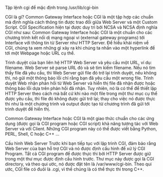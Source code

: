 Tập lệnh cgi để mặc định trong /usr/lib/cgi-bin

CGI là gì?
  Common Gateway Interface hoặc CGI là một tập hợp các chuẩn mà định nghĩa cách thông tin được trao đổi giữa Web Server và một Custom Script.
CGI Specification hiện tại được duy trì bởi NCSA và NCSA định nghĩa CGI như sau: Common Gateway Interface hoặc CGI là một chuẩn cho các chương trình kết nối dị mạng ngoại vi (external gateway programs) tới Interface với thông tin từ Server như HTTP Server.
Để hiểu khái niệm về CGI, chúng ta xem những gì xảy ra khi chúng ta nhấn vào một hyperlink để tới một Webpage hoặc URL cụ thể.

Trình duyệt của bạn liên hệ HTTP Web Server và yêu cầu một URL, ví dụ: filename.
Web Server sẽ parse URL đó và sẽ tìm kiếm filename. Nếu nó tìm thấy file đã yêu cầu, thì Web Server gửi file đó trở lại trình duyệt, nếu không thì, nó gửi một thông báo lỗi chỉ rằng bạn đã yêu cầu một wrong file.
Trình duyệt Web nhận phản hồi từ Web Server và hiển thị file đã nhận được hoặc thông báo lỗi dựa trên phản hồi đã nhận.
Tuy nhiên, nó là có thể để thiết lập HTTP Server theo cách mà bất cứ khi nào một file trong một thư mục cụ thể được yêu cầu, thì file đó không được gửi trở lại; thay cho việc nó được thực thi như là một chương trình và output được tạo từ chương trình đã gửi tới trình duyệt để hiển thị.

Common Gateway Interface hoặc CGI là một giao thức chuẩn cho các ứng dụng (được gọi là CGI program hoặc CGI script) khả năng tương tác với Web Server và với Client. Những CGI program này có thể được viết bằng Python, PERL, Shell, C hoặc C++ …

Cấu hình Web Server
Trước khi bạn tiếp tục với lập trình CGI, đảm bảo rằng Web Server của bạn hỗ trợ CGI và nó được định cấu hình để xử lý CGI Program. Tất cả CGI program để được thực thi bởi HTTP Server được giữ trong một thư mục được định cấu hình trước. Thư mục này được gọi là CGI directory, và theo qui ước, nó được đặt tên là /var/www/cgi-bin. Theo qui ước, CGI file có đuôi là .cgi, vì thế chúng là có thể thực thi trong C++.
